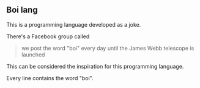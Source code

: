 Boi lang
--------

This is a programming language developed as a joke.

There's a Facebook group called
> we post the word "boi" every day until the James Webb telescope is launched

This can be considered the inspiration for this programming language.

Every line contains the word "boi".

